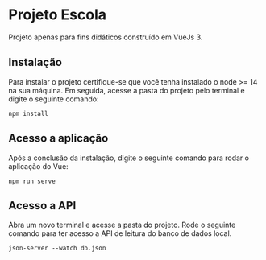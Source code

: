 # Projeto Escola
Projeto apenas para fins didáticos construído em VueJs 3.

## Instalação
Para instalar o projeto certifique-se que você tenha instalado o node >= 14 na sua máquina.
Em seguida, acesse a pasta do projeto pelo terminal e digite o seguinte comando:
```
npm install
```

## Acesso a aplicação
Após a conclusão da instalação, digite o seguinte comando para rodar o aplicação do Vue:
```
npm run serve
```

## Acesso a API
Abra um novo terminal e acesse a pasta do projeto.
Rode o seguinte comando para ter acesso a API de leitura do banco de dados local.

```
json-server --watch db.json
```
